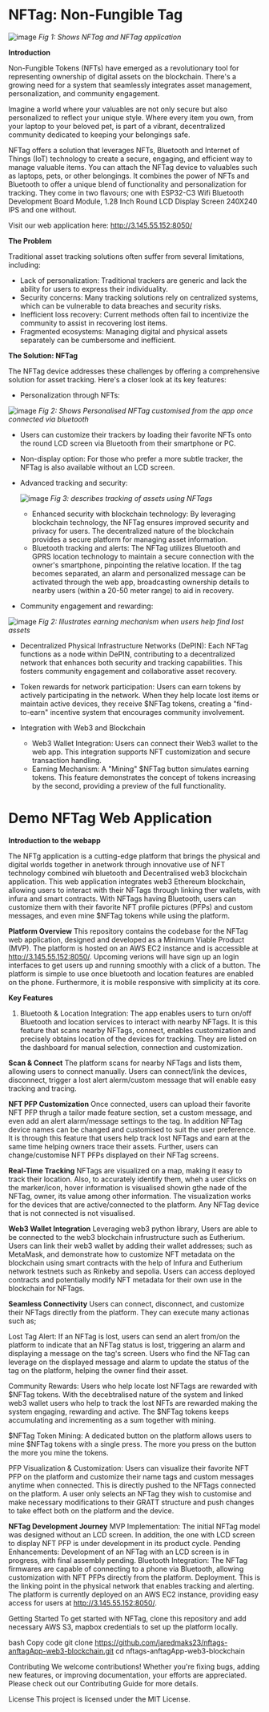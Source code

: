 # NFTag: Non-Fungible Tag #

![image](https://github.com/user-attachments/assets/6a246cd1-ef94-4033-bff2-14b4aa229712)
*Fig 1: Shows NFTag and NFTag application*

**Introduction**

Non-Fungible Tokens (NFTs) have emerged as a revolutionary tool for representing ownership of digital assets on the blockchain. There's a growing need for a system that seamlessly integrates asset management, personalization, and community engagement.

Imagine a world where your valuables are not only secure but also personalized to reflect your unique style. Where every item you own, from your laptop to your beloved pet, is part of a vibrant, decentralized community dedicated to keeping your belongings safe.

NFTag offers a solution that leverages NFTs, Bluetooth and Internet of Things (IoT) technology to create a secure, engaging, and efficient way to manage valuable items. You can attach the NFTag device to valuables such as laptops, pets, or other belongings. It combines the power of NFTs and Bluetooth to offer a unique blend of functionality and personalization for tracking. They come in two flavours; one with ESP32-C3 Wifi Bluetooth Development Board Module, 1.28 Inch Round LCD Display Screen 240X240 IPS and one without.

Visit our web application here: http://3.145.55.152:8050/

**The Problem**

Traditional asset tracking solutions often suffer from several limitations, including:

* Lack of personalization: Traditional trackers are generic and lack the ability for users to express their individuality.
* Security concerns: Many tracking solutions rely on centralized systems, which can be vulnerable to data breaches and security risks.
* Inefficient loss recovery: Current methods often fail to incentivize the community to assist in recovering lost items.
* Fragmented ecosystems: Managing digital and physical assets separately can be cumbersome and inefficient.

**The Solution: NFTag**

The NFTag device addresses these challenges by offering a comprehensive solution for asset tracking. Here's a closer look at its key features:

* Personalization through NFTs:

![image](https://github.com/user-attachments/assets/15a822b1-5425-499e-8f5f-737bd42bfc9a)
*Fig 2: Shows Personalised NFTag customised from the app once connected via bluetooth*

   * Users can customize their trackers by loading their favorite NFTs onto the round LCD screen via Bluetooth from their smartphone or PC.
   * Non-display option: For those who prefer a more subtle tracker, the NFTag is also available without an LCD screen.
     
* Advanced tracking and security:

  ![image](https://github.com/user-attachments/assets/5192f385-8431-4aed-a5e0-e768bcb13ef7)
  *Fig 3: describes tracking of assets using NFTags*

    * Enhanced security with blockchain technology: By leveraging blockchain technology, the NFTag ensures improved security and privacy for users. The decentralized nature of the blockchain provides a secure platform for managing asset information.
    * Bluetooth tracking and alerts: The NFTag utilizes Bluetooth and GPRS location technology to maintain a secure connection with the owner's smartphone, pinpointing the relative location. If the tag becomes separated, an alarm and personalized message can be activated through the web app, broadcasting ownership details to nearby users (within a 20-50 meter range) to aid in recovery.
      
* Community engagement and rewarding:

![image](https://github.com/user-attachments/assets/3448537b-6684-4981-a44f-420196549776)
*Fig 2: Illustrates earning mechanism when users help find lost assets*

  * Decentralized Physical Infrastructure Networks (DePIN): Each NFTag functions as a node within DePIN, contributing to a decentralized network that enhances both security and tracking capabilities. This fosters community engagement and collaborative asset recovery.
  * Token rewards for network participation: Users can earn tokens by actively participating in the network. When they help locate lost items or maintain active devices, they receive $NFTag tokens, creating a "find-to-earn" incentive system that encourages community involvement.

* Integration with Web3 and Blockchain

   * Web3 Wallet Integration: Users can connect their Web3 wallet to the web app. This integration supports NFT customization and secure transaction handling.
   * Earning Mechanism: A "Mining" $NFTag button simulates earning tokens. This feature demonstrates the concept of tokens increasing by the second, providing a preview of the full functionality.


# Demo NFTag Web Application #

**Introduction to the webapp**

The NFTg application is a cutting-edge platform that brings the physical and digital worlds together in anetwork through innovative use of NFT technology combined wih bluetooth and Decentralised web3 blockchain application. This web application integrates web3 Ethereum blockchain, allowing users to interact with their NFTags through linking ther wallets, with infura and smart contracts. With NFTags having Bluetooth, users can customize them with their favorite NFT profile pictures (PFPs) and custom messages, and even mine $NFTag tokens while using the platform.



**Platform Overview**
This repository contains the codebase for the NFTag web application, designed and developed as a Minimum Viable Product (MVP). The platform is hosted on an AWS EC2 instance and is accessible at http://3.145.55.152:8050/. Upcoming verions will have sign up an login interfaces to get users up and running smoothly with a click of a button. The platform is simple to use once bluetooth and location features are enabled on the phone. Furthermore, it is mobile responsive with simplicity at its core.

**Key Features**
1. Bluetooth & Location Integration:
The app enables users to turn on/off Bluetooth and location services to interact with nearby NFTags. It is this feature that scans nearby NFTags, connect, enables customization and precisely obtains location of the devices for tracking. They are listed on the dashboard for manual selection, connection and customization.

**Scan & Connect**
The platform scans for nearby NFTags and lists them, allowing users to connect manually. Users can connect/link the devices, disconnect, trigger a lost alert alerm/custom message that will enable easy tracking and tracing.

**NFT PFP Customization**
Once connected, users can upload their favorite NFT PFP thrugh a tailor made feature section, set a custom message, and even add an alert alarm/message settings to the tag. In addition NFTag device names can be changed and customised to suit the user preference. It is through this feature that users help track lost NFTags and earn at the same time helping owners trace their assets. Further, users can change/customise NFT PFPs displayed on their NFTag screens.

**Real-Time Tracking**
NFTags are visualized on a map, making it easy to track their location. Also, to accurately identify them, wheh a user clicks on the marker/icon, hover information is visualised showin gthe nade of the NFTag, owner, its value among other information. The visualization works for the devices that are active/connected to the platform. Any NFTag device that is not connected is not visualised.

**Web3 Wallet Integration**
Leveraging web3 python library, Users are able to be connected to the web3 blockchain infrustructure such as Eutherium. Users can link their web3 wallet by adding their wallet addresses; such as MetaMask, and demonstrate how to customize NFT metadata on the blockchain using smart contracts with the help of Infura and Eutherium network testnets such as Rinkeby and sepolia. Users can access deployed contracts and potentially modify NFT metadata for their own use in the blockchain for NFTags.

**Seamless Connectivity**
Users can connect, disconnect, and customize their NFTags directly from the platform. They can execute many actionas such as;

Lost Tag Alert:
If an NFTag is lost, users can send an alert from/on the platform to indicate that an NFTag status is lost, triggering an alarm and displaying a message on the tag's screen. Users who find the NFTag can leverage on the displayed message and alarm to update the status of the tag on the platform, helping the owner find their asset.

Community Rewards:
Users who help locate lost NFTags are rewarded with $NFTag tokens. With the decebtralised nature of the system and linked web3 wallet users who help to track the lost NFTs are rewarded making the system engaging, rewarding and active. The $NFTag tokens keeps accumulating and incrementing as a sum together with mining.

$NFTag Token Mining:
A dedicated button on the platform allows users to mine $NFTag tokens with a single press. The more you press on the button the more you mine the tokens.

PFP Visualization & Customization:
Users can visualize their favorite NFT PFP on the platform and customize their name tags and custom messages anytime when connected. This is directly pushed to the NFTags connected on the platform. A user only selects an NFTag they wish to customise and make necessary modifications to their GRATT structure and push changes to take effect both on the platform and the device.

**NFTag Development Journey**
MVP Implementation: The initial NFTag model was designed without an LCD screen. In addition, the one with LCD screen to display NFT PFP is under development in its product cycle.
Pending Enhancements: Development of an NFTag with an LCD screen is in progress, with final assembly pending.
Bluetooth Integration: The NFTag firmwares are capable of connecting to a phone via Bluetooth, allowing customization with NFT PFPs directly from the platform.
Deployment. This is the linking point in the physical network that enables tracking and alerting.
The platform is currently deployed on an AWS EC2 instance, providing easy access for users at http://3.145.55.152:8050/.

Getting Started
To get started with NFTag, clone this repository and add necessary AWS S3, mapbox credentials to set up the platform locally.

bash
Copy code
git clone https://github.com/jaredmaks23/nftags-anftagApp-web3-blockchain.git
cd nftags-anftagApp-web3-blockchain



Contributing
We welcome contributions! Whether you're fixing bugs, adding new features, or improving documentation, your efforts are appreciated. Please check out our Contributing Guide for more details.

License
This project is licensed under the MIT License.



